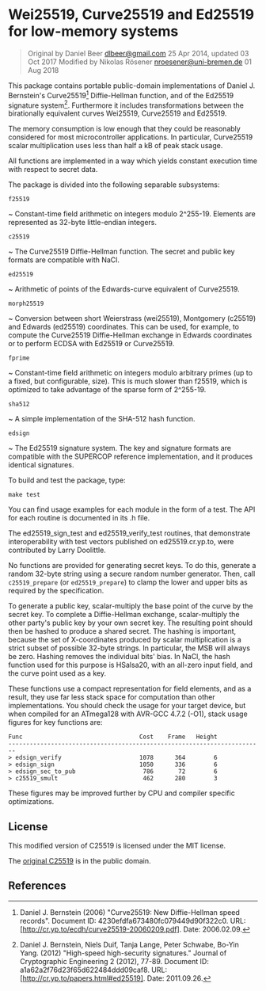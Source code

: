 
Wei25519, Curve25519 and Ed25519 for low-memory systems
=============================================

> Original by Daniel Beer <dlbeer@gmail.com> 25 Apr 2014, updated 03 Oct 2017
> Modified by Nikolas Rösener <nroesener@uni-bremen.de> 01 Aug 2018

This package contains portable public-domain implementations of Daniel
J. Bernstein's Curve25519[^1] Diffie-Hellman function, and of the
Ed25519 signature system[^2]. Furthermore it includes transformations
between the birationally equivalent curves Wei25519, Curve25519 and Ed25519.

The memory consumption is low enough that
they could be reasonably considered for most microcontroller
applications. In particular, Curve25519 scalar multiplication uses less
than half a kB of peak stack usage.

All functions are implemented in a way which yields constant execution
time with respect to secret data.

The package is divided into the following separable subsystems:

``f25519``

  ~ Constant-time field arithmetic on integers modulo 2^255-19. Elements
    are represented as 32-byte little-endian integers.

``c25519``

  ~ The Curve25519 Diffie-Hellman function. The secret and public key
    formats are compatible with NaCl.

``ed25519``

  ~ Arithmetic of points of the Edwards-curve equivalent of Curve25519.

``morph25519``

  ~ Conversion between short Weierstrass (wei25519), Montgomery (c25519)
    and Edwards (ed25519) coordinates. This can be used, for example,
    to compute the Curve25519 Diffie-Hellman exchange in Edwards
    coordinates or to perform ECDSA with Ed25519 or Curve25519.

``fprime``

  ~ Constant-time field arithmetic on integers modulo arbitrary primes
    (up to a fixed, but configurable, size). This is much slower than
    f25519, which is optimized to take advantage of the sparse form of
    2^255-19.

``sha512``

  ~ A simple implementation of the SHA-512 hash function.

``edsign``

  ~ The Ed25519 signature system. The key and signature formats are
    compatible with the SUPERCOP reference implementation, and it produces
    identical signatures.

To build and test the package, type:

    make test

You can find usage examples for each module in the form of a test.
The API for each routine is documented in its .h file.

The ed25519_sign_test and ed25519_verify_test routines, that demonstrate
interoperability with test vectors published on ed25519.cr.yp.to, were
contributed by Larry Doolittle.

No functions are provided for generating secret keys. To do this,
generate a random 32-byte string using a secure random number generator.
Then, call ``c25519_prepare`` (or ``ed25519_prepare``) to clamp the
lower and upper bits as required by the specification.

To generate a public key, scalar-multiply the base point of the curve by
the secret key. To complete a Diffie-Hellman exchange, scalar-multiply
the other party's public key by your own secret key. The resulting point
should then be hashed to produce a shared secret. The hashing is
important, because the set of X-coordinates produced by scalar
multiplication is a strict subset of possible 32-byte strings. In
particular, the MSB will always be zero. Hashing removes the individual
bits' bias. In NaCl, the hash function used for this purpose is
HSalsa20, with an all-zero input field, and the curve point used as a
key.

These functions use a compact representation for field elements, and as
a result, they use far less stack space for computation than other
implementations. You should check the usage for your target device, but
when compiled for an ATmega128 with AVR-GCC 4.7.2 (-O1), stack usage
figures for key functions are:

    Func                                 Cost    Frame   Height
    ------------------------------------------------------------------------
    > edsign_verify                      1078      364        6
    > edsign_sign                        1050      336        6
    > edsign_sec_to_pub                   786       72        6
    > c25519_smult                        462      280        3

These figures may be improved further by CPU and compiler specific
optimizations.

License
-------

This modified version of C25519 is licensed under the MIT license.

The [original C25519](https://www.dlbeer.co.nz/oss/c25519.html) is in the public domain.


References
----------

[^1]: Daniel J. Bernstein (2006) "Curve25519: New Diffie-Hellman speed
records". Document ID: 4230efdfa673480fc079449d90f322c0. URL:
[http://cr.yp.to/ecdh/curve25519-20060209.pdf]. Date: 2006.02.09.

[^2]: Daniel J. Bernstein, Niels Duif, Tanja Lange, Peter Schwabe,
Bo-Yin Yang. (2012) "High-speed high-security signatures." Journal of
Cryptographic Engineering 2 (2012), 77-89. Document ID:
a1a62a2f76d23f65d622484ddd09caf8. URL:
[http://cr.yp.to/papers.html#ed25519]. Date: 2011.09.26.
